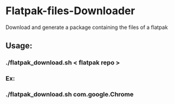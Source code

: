 # Flatpak-files-Downloader
Download and generate a package containing the files of a flatpak

## Usage:
### ./flatpak_download.sh < flatpak repo >
### Ex:
### ./flatpak_download.sh com.google.Chrome
